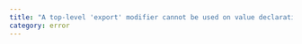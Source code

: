 ```yaml
---
title: "A top-level 'export' modifier cannot be used on value declarations in a CommonJS module when 'verbatimModuleSyntax' is enabled."
category: error
---
```

